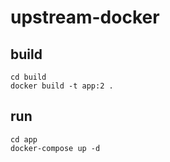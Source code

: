 # upstream-docker
 

## build

```
cd build 
docker build -t app:2 . 
```

## run

```
cd app
docker-compose up -d 
```

